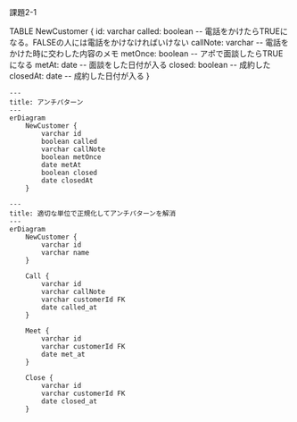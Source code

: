 課題2-1

TABLE NewCustomer {
  id: varchar
  called: boolean -- 電話をかけたらTRUEになる。FALSEの人には電話をかけなければいけない
  callNote: varchar -- 電話をかけた時に交わした内容のメモ
  metOnce: boolean -- アポで面談したらTRUEになる
  metAt: date -- 面談をした日付が入る
  closed: boolean -- 成約した
  closedAt: date -- 成約した日付が入る
}

```mermaid
---
title: アンチパターン
---
erDiagram
    NewCustomer {
        varchar id
        boolean called
        varchar callNote
        boolean metOnce
        date metAt
        boolean closed
        date closedAt    
    }
```

```mermaid
---
title: 適切な単位で正規化してアンチパターンを解消
---
erDiagram
    NewCustomer {
        varchar id
        varchar name
    }

    Call {
        varchar id
        varchar callNote
        varchar customerId FK
        date called_at
    }

    Meet {
        varchar id
        varchar customerId FK
        date met_at
    }

    Close {
        varchar id
        varchar customerId FK
        date closed_at
    }
```
